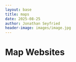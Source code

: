 ```yaml
---
layout: base
title: maps
date: 2025-08-25
author: Jonathan Seyfried
header-image: images/image.jpg
---
```


# Map Websites

